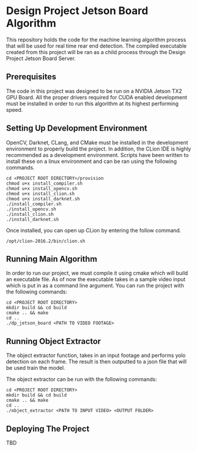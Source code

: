 # Design Project Jetson Board Algorithm

This repository holds the code for the machine learning algorithm process that will be used for real time
rear end detection. The compiled executable created from this project will be ran as a child process through
the Design Project Jetson Board Server.

## Prerequisites

The code in this project was designed to be run on a NVIDIA Jetson TX2 GPU Board. All the proper drivers required
for CUDA enabled development must be installed in order to run this algorithm at its highest performing speed.

## Setting Up Development Environment

OpenCV, Darknet, CLang, and CMake must be installed in the development environment to properly build the project.
In addition, the CLion IDE is highly recommended as a development environment. Scripts have been written
to install these on a linux environment and can be ran using the following commands.

```
cd <PROJECT ROOT DIRECTORY>/provision
chmod u+x install_compiler.sh
chmod u+x install_opencv.sh
chmod u+x install_clion.sh
chmod u+x install_darknet.sh
./install_compiler.sh
./install_opencv.sh
./install_clion.sh
./install_darknet.sh
```

Once installed, you can open up CLion by entering the follow command.

```
/opt/clion-2016.2/bin/clion.sh
```

## Running Main Algorithm

In order to run our project, we must compile it using cmake which will build an executable file.
As of now the executable takes in a sample video input which is put in as a command line argument.
You can run the project with the following commands:

```
cd <PROJECT ROOT DIRECTORY>
mkdir build && cd build
cmake .. && make
cd ..
./dp_jetson_board <PATH TO VIDEO FOOTAGE>
```

## Running Object Extractor

The object extractor function, takes in an input footage and performs yolo detection on each frame.
The result is then outputted to a json file that will be used train the model.

The object extractor can be run with the following commands:

```
cd <PROJECT ROOT DIRECTORY>
mkdir build && cd build
cmake .. && make
cd ..
./object_extractor <PATH TO INPUT VIDEO> <OUTPUT FOLDER>
```

## Deploying The Project

TBD
